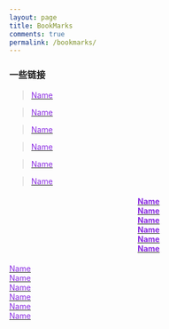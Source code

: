 ```yaml
---
layout: page
title: BookMarks
comments: true
permalink: /bookmarks/
---
```


### 一些链接

>   <a href="/" target="_blank" rel="noopener"><font color="#8a2be2"> Name </font> </a>

>   <a href="/" target="_blank" rel="noopener"><font color="#8a2be2"> Name </font> </a>

>   <a href="/" target="_blank" rel="noopener"><font color="#8a2be2"> Name </font> </a>

>   <a href="/" target="_blank" rel="noopener"><font color="#8a2be2"> Name </font> </a>

>   <a href="/" target="_blank" rel="noopener"><font color="#8a2be2"> Name </font> </a>

>   <a href="/" target="_blank" rel="noopener"><font color="#8a2be2"> Name </font> </a>

<h4 align = "center">
 <a href="/" target="_blank" rel="noopener"><font color="#8a2be2"> Name </font> </a> <br>
 <a href="/" target="_blank" rel="noopener"><font color="#8a2be2"> Name </font> </a> <br>
 <a href="/" target="_blank" rel="noopener"><font color="#8a2be2"> Name </font> </a> <br>
 <a href="/" target="_blank" rel="noopener"><font color="#8a2be2"> Name </font> </a> <br>
 <a href="/" target="_blank" rel="noopener"><font color="#8a2be2"> Name </font> </a> <br>
 <a href="/" target="_blank" rel="noopener"><font color="#8a2be2"> Name </font> </a> <br>
</h4>
<div class="vertical-links">
 <a href="/" target="_blank" rel="noopener"><font color="#8a2be2"> Name </font> </a> <br>
 <a href="/" target="_blank" rel="noopener"><font color="#8a2be2"> Name </font> </a> <br>
 <a href="/" target="_blank" rel="noopener"><font color="#8a2be2"> Name </font> </a> <br>
 <a href="/" target="_blank" rel="noopener"><font color="#8a2be2"> Name </font> </a> <br>
 <a href="/" target="_blank" rel="noopener"><font color="#8a2be2"> Name </font> </a> <br>
 <a href="/" target="_blank" rel="noopener"><font color="#8a2be2"> Name </font> </a> <br>
</div>
